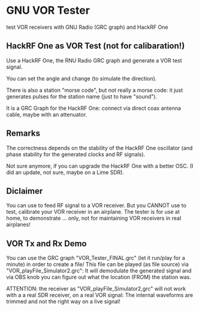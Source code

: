 # GNU VOR Tester
 test VOR receivers with GNU Radio (GRC graph) and HackRF One

## HackRF One as VOR Test (not for calibaration!)
Use a HackRF One, the RNU Radio GRC graph and generate a VOR test signal.

You can set the angle and change (to simulate the direction).

There is also a station "morse code", but not really a morse code: it just
generates pulses for the station name (just to have "sound").

It is a GRC Graph for the HackRF One:
connect via direct coax antenna cable, maybe with an attenuator.

## Remarks
The correctness depends on the stability of the HackRF One oscillator
(and phase stability for the generated clocks and RF signals).

Not sure anymore, if you can upgrade the HackRF One with a better OSC.
(I did an update, not sure, maybe on a Lime SDR).

## Diclaimer
You can use to feed RF signal to a VOR receiver.
But you CANNOT use to test, calibrate your VOR receiver in an airplane.
The tester is for use at home, to demonstrate ... only, not for maintaining
VOR receivers in real airplanes!

## VOR Tx and Rx Demo
You can use the GRC graph "VOR_Tester_FINAL.grc" (let it run/play for a minute)
in order to create a file/
This file can be played (as file source) via "VOR_playFile_Simulator2.grc":
It will demodulate the generated signal and via OBS knob you can figure out
what the location (FROM) the station was.

ATTENTION: the receiver as "VOR_playFile_Simulator2,grc" will not work with a
a real SDR receiver, on a real VOR signal:
The internal waveforms are trimmed and not the right way on a live signal!

